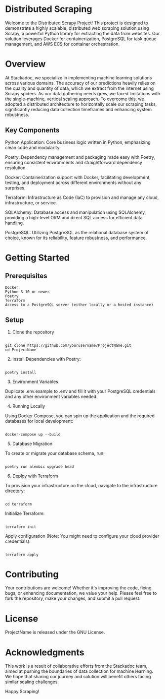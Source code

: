 # Distributed Scraping

Welcome to the Distributed Scrapy Project! This project is designed to demonstrate a highly scalable, distributed web scraping solution using Scrapy, a powerful Python library for extracting the data from websites. Our solution leverages Docker for containerization, PostgreSQL for task queue management, and AWS ECS for container orchestration.

# Overview

At Stackadoc, we specialize in implementing machine learning solutions across various domains. The accuracy of our predictions heavily relies on the quality and quantity of data, which we extract from the internet using Scrapy spiders. As our data gathering needs grew, we faced limitations with the single-machine, vertical scaling approach. To overcome this, we adopted a distributed architecture to horizontally scale our scraping tasks, significantly reducing data collection timeframes and enhancing system robustness.

## Key Components

Python Application: Core business logic written in Python, emphasizing clean code and modularity.

Poetry: Dependency management and packaging made easy with Poetry, ensuring consistent environments and straightforward dependency resolution.

Docker: Containerization support with Docker, facilitating development, testing, and deployment across different environments without any surprises.

Terraform: Infrastructure as Code (IaC) to provision and manage any cloud, infrastructure, or service.

SQLAlchemy: Database access and manipulation using SQLAlchemy, providing a high-level ORM and direct SQL access for efficient data handling.

PostgreSQL: Utilizing PostgreSQL as the relational database system of choice, known for its reliability, feature robustness, and performance.

# Getting Started
## Prerequisites

    Docker
    Python 3.10 or newer
    Poetry
    Terraform
    Access to a PostgreSQL server (either locally or a hosted instance)

## Setup

1. Clone the repository

```shell script

git clone https://github.com/yourusername/ProjectName.git
cd ProjectName

```

2. Install Dependencies with Poetry:

```shell script

poetry install

```

3. Environment Variables

Duplicate .env.example to .env and fill it with your PostgreSQL credentials and any other environment variables needed.

4. Running Locally

Using Docker Compose, you can spin up the application and the required databases for local development:

```shell script

docker-compose up --build

```


5. Database Migration

To create or migrate your database schema, run:

```shell script

poetry run alembic upgrade head

```


6. Deploy with Terraform

To provision your infrastructure on the cloud, navigate to the infrastructure directory:

```shell script

cd terraform

```

Initialize Terraform:

```shell script

terraform init

```

Apply configuration (Note: You might need to configure your cloud provider credentials):

```shell script

terraform apply

```

# Contributing

Your contributions are welcome! Whether it's improving the code, fixing bugs, or enhancing documentation, we value your help. Please feel free to fork the repository, make your changes, and submit a pull request.

# License

ProjectName is released under the GNU License.


# Acknowledgments

This work is a result of collaborative efforts from the Stackadoc team, aimed at pushing the boundaries of data collection for machine learning. We hope that sharing our journey and solution will benefit others facing similar scaling challenges.

Happy Scraping!